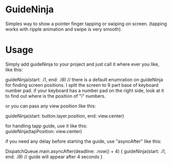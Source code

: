 # GuideNinja
Simples way to show a pointer finger tapping or swiping on screen. (tapping works with ripple animation and swipe is very smooth).


# Usage
Simply add guideNinja to your project and just call it where ever you like, like this:

guideNinja(start: .i1, end: .i9) // there is a default enumration on guideNinja for finding screen positions. I split the screen to 9 part base of keyboard number pad. if your keyboard has a number pad on the right side, look at it to find out where is the position of "i" numbers.
  
or you can pass any view position like this:
  
guideNinja(start: button.layer.position, end: view.center)
  
  
  
for handling tapp guide, use it like this:  
guideNinja(tapPosition: view.center)


if you need any delay before starting the guide, use "asyncAfter" like this:

DispatchQueue.main.asyncAfter(deadline: .now() + 4) {
  guideNinja(start: .i1, end: .i9) // guide will appear after 4 seconds
}
